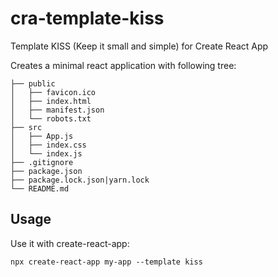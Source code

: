 # cra-template-kiss

Template KISS (Keep it small and simple) for Create React App

Creates a minimal react application with following tree:

```
├── public
│   ├── favicon.ico
│   ├── index.html
│   ├── manifest.json
│   └── robots.txt
├── src
│   ├── App.js
│   ├── index.css
│   └── index.js
├── .gitignore
├── package.json
├── package.lock.json|yarn.lock
└── README.md
```

## Usage

Use it with create-react-app:

```
npx create-react-app my-app --template kiss
```
